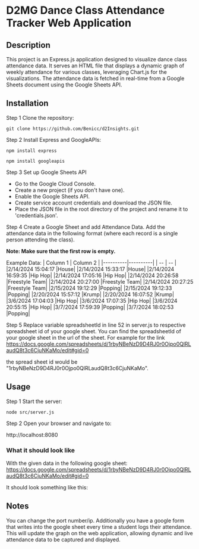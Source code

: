 
# **D2MG Dance Class Attendance Tracker Web Application**

## Description

This project is an Express.js application designed to visualize dance class attendance data. 
It serves an HTML file that displays a dynamic graph of weekly attendance for various classes, leveraging Chart.js for the visualizations. 
The attendance data is fetched in real-time from a Google Sheets document using the Google Sheets API.


## Installation

Step 1 Clone the repository:

```git clone https://github.com/Benicc/d2Insights.git```

Step 2 Install Express and GoogleAPIs:

```npm install express```

```npm install googleapis```

Step 3 Set up Google Sheets API

- Go to the Google Cloud Console.
- Create a new project (if you don't have one).
- Enable the Google Sheets API.
- Create service account credentials and download the JSON file.
- Place the JSON file in the root directory of the project and rename it to 'credentials.json'.

Step 4 Create a Google Sheet and add Attendance Data. Add the attendance data in the following format (where each record is a single person attending the class).

**Note: Make sure that the first row is empty.**


Example Data:
| Column 1 | Column 2 |
|----------|----------|
|     --     |     --    |
|2/14/2024 15:04:17 |House|
|2/14/2024 15:33:17 |House|
|2/14/2024 16:59:35 |Hip Hop|
|2/14/2024 17:05:16 |Hip Hop|
|2/14/2024 20:26:58	 |Freestyle Team|
|2/14/2024 20:27:00	 |Freestyle Team|
|2/14/2024 20:27:25	 |Freestyle Team|
|2/15/2024 19:12:29	 |Popping|
|2/15/2024 19:12:33	|Popping|
|2/20/2024 15:57:12	|Krump|
|2/20/2024 16:07:52	|Krump|
|3/6/2024 17:04:03	|Hip Hop|
|3/6/2024 17:07:35	|Hip Hop|
|3/6/2024 20:55:15	|Hip Hop|
|3/7/2024 17:59:39	|Popping|
|3/7/2024 18:02:53	|Popping|

Step 5 Replace variable spreadsheetId in line 52 in server.js to respective spreadsheet id of your google sheet.
You can find the spreadsheetId of your google sheet in the url of the sheet. For example 
for the link https://docs.google.com/spreadsheets/d/1rbyNBeNzD9D4RJ0r0Ojpo0QlRLaudQ8t3c6CjuNKaMo/edit#gid=0

the spread sheet id would be "1rbyNBeNzD9D4RJ0r0Ojpo0QlRLaudQ8t3c6CjuNKaMo".

## Usage

Step 1 Start the server:

```node src/server.js```

Step 2 Open your browser and navigate to:

http://localhost:8080

### What it should look like
With the given data in the following google sheet: https://docs.google.com/spreadsheets/d/1rbyNBeNzD9D4RJ0r0Ojpo0QlRLaudQ8t3c6CjuNKaMo/edit#gid=0

It should look something like this:




## Notes
You can change the port number/ip.
Additionally you have a google form that writes into the google sheet every time a student logs their attendance. 
This will update the graph on the web application, allowing dynamic and live attendance data to be captured and displayed.




